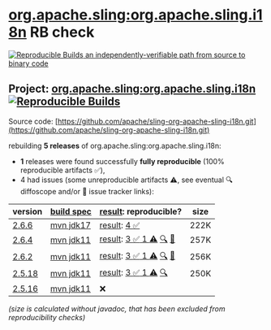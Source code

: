 [org.apache.sling:org.apache.sling.i18n](https://central.sonatype.com/artifact/org.apache.sling/org.apache.sling.i18n/versions) RB check
=======

[![Reproducible Builds](https://reproducible-builds.org/images/logos/rb.svg) an independently-verifiable path from source to binary code](https://reproducible-builds.org/)

## Project: [org.apache.sling:org.apache.sling.i18n](https://central.sonatype.com/artifact/org.apache.sling/org.apache.sling.i18n/versions) [![Reproducible Builds](https://img.shields.io/endpoint?url=https://raw.githubusercontent.com/jvm-repo-rebuild/reproducible-central/master/content/org/apache/sling/org.apache.sling.i18n/badge.json)](https://github.com/jvm-repo-rebuild/reproducible-central/blob/master/content/org/apache/sling/org.apache.sling.i18n/README.md)

Source code: [https://github.com/apache/sling-org-apache-sling-i18n.git](https://github.com/apache/sling-org-apache-sling-i18n.git)

rebuilding **5 releases** of org.apache.sling:org.apache.sling.i18n:
- **1** releases were found successfully **fully reproducible** (100% reproducible artifacts :white_check_mark:),
- 4 had issues (some unreproducible artifacts :warning:, see eventual :mag: diffoscope and/or :memo: issue tracker links):

| version | [build spec](/BUILDSPEC.md) | [result](https://reproducible-builds.org/docs/jvm/): reproducible? | size |
| -- | --------- | ------ | -- |
| [2.6.6](https://central.sonatype.com/artifact/org.apache.sling/org.apache.sling.i18n/2.6.6/pom) | [mvn jdk17](org.apache.sling.i18n-2.6.6.buildspec) | [result](org.apache.sling.i18n-2.6.6.buildinfo): [4 :white_check_mark: ](org.apache.sling.i18n-2.6.6.buildcompare) | 222K |
| [2.6.4](https://central.sonatype.com/artifact/org.apache.sling/org.apache.sling.i18n/2.6.4/pom) | [mvn jdk11](org.apache.sling.i18n-2.6.4.buildspec) | [result](org.apache.sling.i18n-2.6.4.buildinfo): [3 :white_check_mark:  1 :warning:](org.apache.sling.i18n-2.6.4.buildcompare) [:mag:](org.apache.sling.i18n-2.6.4.diffoscope) [:memo:](https://github.com/apache/sling-org-apache-sling-i18n/pull/16) | 257K |
| [2.6.2](https://central.sonatype.com/artifact/org.apache.sling/org.apache.sling.i18n/2.6.2/pom) | [mvn jdk11](org.apache.sling.i18n-2.6.2.buildspec) | [result](org.apache.sling.i18n-2.6.2.buildinfo): [3 :white_check_mark:  1 :warning:](org.apache.sling.i18n-2.6.2.buildcompare) [:mag:](org.apache.sling.i18n-2.6.2.diffoscope) [:memo:](https://github.com/apache/sling-org-apache-sling-i18n/pull/10) | 256K |
| [2.5.18](https://central.sonatype.com/artifact/org.apache.sling/org.apache.sling.i18n/2.5.18/pom) | [mvn jdk11](org.apache.sling.i18n-2.5.18.buildspec) | [result](org.apache.sling.i18n-2.5.18.buildinfo): [3 :white_check_mark:  1 :warning:](org.apache.sling.i18n-2.5.18.buildcompare) [:mag:](org.apache.sling.i18n-2.5.18.diffoscope) | 250K |
| [2.5.16](https://central.sonatype.com/artifact/org.apache.sling/org.apache.sling.i18n/2.5.16/pom) | [mvn jdk11](org.apache.sling.i18n-2.5.16.buildspec) | :x: | |

<i>(size is calculated without javadoc, that has been excluded from reproducibility checks)</i>

